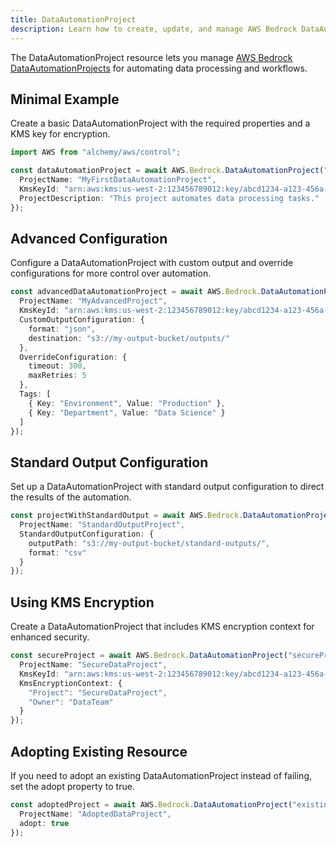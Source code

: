 ```yaml
---
title: DataAutomationProject
description: Learn how to create, update, and manage AWS Bedrock DataAutomationProjects using Alchemy Cloud Control.
---
```



The DataAutomationProject resource lets you manage [AWS Bedrock DataAutomationProjects](https://docs.aws.amazon.com/bedrock/latest/userguide/) for automating data processing and workflows.

## Minimal Example

Create a basic DataAutomationProject with the required properties and a KMS key for encryption.

```ts
import AWS from "alchemy/aws/control";

const dataAutomationProject = await AWS.Bedrock.DataAutomationProject("myDataAutomationProject", {
  ProjectName: "MyFirstDataAutomationProject",
  KmsKeyId: "arn:aws:kms:us-west-2:123456789012:key/abcd1234-a123-456a-a12b-a123b4cd56ef",
  ProjectDescription: "This project automates data processing tasks."
});
```

## Advanced Configuration

Configure a DataAutomationProject with custom output and override configurations for more control over automation.

```ts
const advancedDataAutomationProject = await AWS.Bedrock.DataAutomationProject("advancedDataAutomationProject", {
  ProjectName: "MyAdvancedProject",
  KmsKeyId: "arn:aws:kms:us-west-2:123456789012:key/abcd1234-a123-456a-a12b-a123b4cd56ef",
  CustomOutputConfiguration: {
    format: "json",
    destination: "s3://my-output-bucket/outputs/"
  },
  OverrideConfiguration: {
    timeout: 300,
    maxRetries: 5
  },
  Tags: [
    { Key: "Environment", Value: "Production" },
    { Key: "Department", Value: "Data Science" }
  ]
});
```

## Standard Output Configuration

Set up a DataAutomationProject with standard output configuration to direct the results of the automation.

```ts
const projectWithStandardOutput = await AWS.Bedrock.DataAutomationProject("standardOutputProject", {
  ProjectName: "StandardOutputProject",
  StandardOutputConfiguration: {
    outputPath: "s3://my-output-bucket/standard-outputs/",
    format: "csv"
  }
});
```

## Using KMS Encryption

Create a DataAutomationProject that includes KMS encryption context for enhanced security.

```ts
const secureProject = await AWS.Bedrock.DataAutomationProject("secureProject", {
  ProjectName: "SecureDataProject",
  KmsKeyId: "arn:aws:kms:us-west-2:123456789012:key/abcd1234-a123-456a-a12b-a123b4cd56ef",
  KmsEncryptionContext: {
    "Project": "SecureDataProject",
    "Owner": "DataTeam"
  }
});
``` 

## Adopting Existing Resource

If you need to adopt an existing DataAutomationProject instead of failing, set the adopt property to true.

```ts
const adoptedProject = await AWS.Bedrock.DataAutomationProject("existingProject", {
  ProjectName: "AdoptedDataProject",
  adopt: true
});
```
